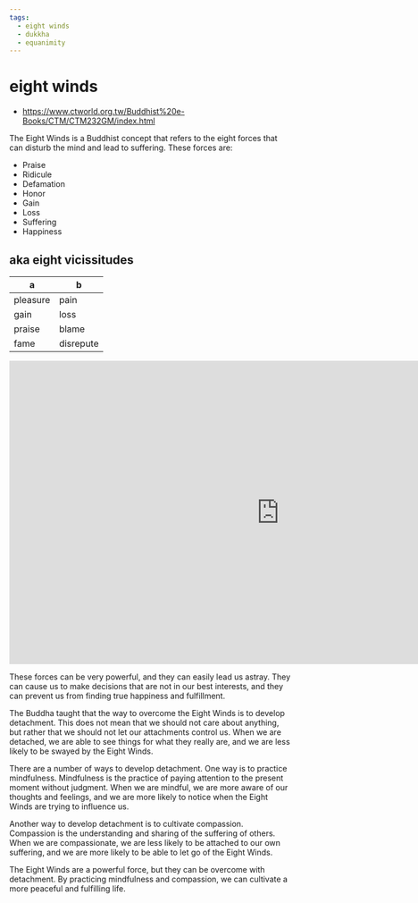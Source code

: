 ```yaml
---
tags:
  - eight winds 
  - dukkha 
  - equanimity 
---
```

# eight winds


- <https://www.ctworld.org.tw/Buddhist%20e-Books/CTM/CTM232GM/index.html>

The Eight Winds is a Buddhist concept that refers to the eight forces that can disturb the mind and lead to suffering. These forces are:

- Praise
- Ridicule
- Defamation
- Honor
- Gain
- Loss
- Suffering
- Happiness

## aka eight vicissitudes

a        | b
---------|----------
pleasure | pain
gain     | loss
praise   | blame
fame     | disrepute

<iframe width="966" height="543" src="https://www.youtube.com/embed/YYml4qwg1CE" title="Insight" frameborder="0" allow="accelerometer; autoplay; clipboard-write; encrypted-media; gyroscope; picture-in-picture; web-share" allowfullscreen></iframe>

These forces can be very powerful, and they can easily lead us astray. They can cause us to make decisions that are not in our best interests, and they can prevent us from finding true happiness and fulfillment.

The Buddha taught that the way to overcome the Eight Winds is to develop detachment. This does not mean that we should not care about anything, but rather that we should not let our attachments control us. When we are detached, we are able to see things for what they really are, and we are less likely to be swayed by the Eight Winds.

There are a number of ways to develop detachment. One way is to practice mindfulness. Mindfulness is the practice of paying attention to the present moment without judgment. When we are mindful, we are more aware of our thoughts and feelings, and we are more likely to notice when the Eight Winds are trying to influence us.

Another way to develop detachment is to cultivate compassion. Compassion is the understanding and sharing of the suffering of others. When we are compassionate, we are less likely to be attached to our own suffering, and we are more likely to be able to let go of the Eight Winds.

The Eight Winds are a powerful force, but they can be overcome with detachment. By practicing mindfulness and compassion, we can cultivate a more peaceful and fulfilling life.
